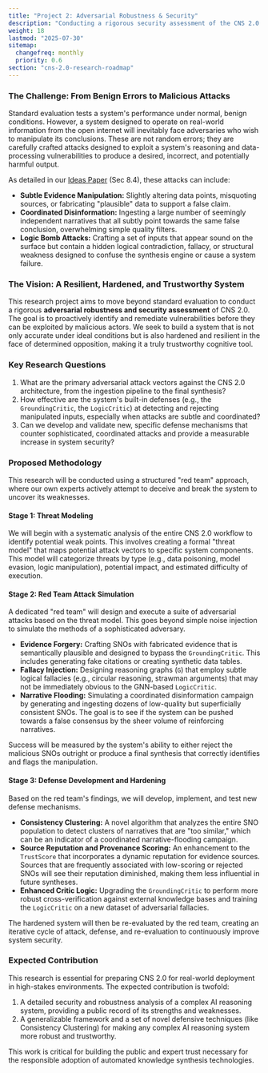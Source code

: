 ```yaml
---
title: "Project 2: Adversarial Robustness & Security"
description: "Conducting a rigorous security assessment of the CNS 2.0 system to test its resilience against sophisticated adversarial attacks and develop novel defenses."
weight: 18
lastmod: "2025-07-30"
sitemap:
  changefreq: monthly
  priority: 0.6
section: "cns-2.0-research-roadmap"
---
```


### The Challenge: From Benign Errors to Malicious Attacks

Standard evaluation tests a system's performance under normal, benign conditions. However, a system designed to operate on real-world information from the open internet will inevitably face adversaries who wish to manipulate its conclusions. These are not random errors; they are carefully crafted attacks designed to exploit a system's reasoning and data-processing vulnerabilities to produce a desired, incorrect, and potentially harmful output.

As detailed in our [Ideas Paper](/guides/cns-2.0-research-roadmap/in-depth/ideas-paper/) (Sec 8.4), these attacks can include:
-   **Subtle Evidence Manipulation:** Slightly altering data points, misquoting sources, or fabricating "plausible" data to support a false claim.
-   **Coordinated Disinformation:** Ingesting a large number of seemingly independent narratives that all subtly point towards the same false conclusion, overwhelming simple quality filters.
-   **Logic Bomb Attacks:** Crafting a set of inputs that appear sound on the surface but contain a hidden logical contradiction, fallacy, or structural weakness designed to confuse the synthesis engine or cause a system failure.

### The Vision: A Resilient, Hardened, and Trustworthy System

This research project aims to move beyond standard evaluation to conduct a rigorous **adversarial robustness and security assessment** of CNS 2.0. The goal is to proactively identify and remediate vulnerabilities before they can be exploited by malicious actors. We seek to build a system that is not only accurate under ideal conditions but is also hardened and resilient in the face of determined opposition, making it a truly trustworthy cognitive tool.

### Key Research Questions

1.  What are the primary adversarial attack vectors against the CNS 2.0 architecture, from the ingestion pipeline to the final synthesis?
2.  How effective are the system's built-in defenses (e.g., the `GroundingCritic`, the `LogicCritic`) at detecting and rejecting manipulated inputs, especially when attacks are subtle and coordinated?
3.  Can we develop and validate new, specific defense mechanisms that counter sophisticated, coordinated attacks and provide a measurable increase in system security?

### Proposed Methodology

This research will be conducted using a structured "red team" approach, where our own experts actively attempt to deceive and break the system to uncover its weaknesses.

#### Stage 1: Threat Modeling

We will begin with a systematic analysis of the entire CNS 2.0 workflow to identify potential weak points. This involves creating a formal "threat model" that maps potential attack vectors to specific system components. This model will categorize threats by type (e.g., data poisoning, model evasion, logic manipulation), potential impact, and estimated difficulty of execution.

#### Stage 2: Red Team Attack Simulation

A dedicated "red team" will design and execute a suite of adversarial attacks based on the threat model. This goes beyond simple noise injection to simulate the methods of a sophisticated adversary.

-   **Evidence Forgery:** Crafting SNOs with fabricated evidence that is semantically plausible and designed to bypass the `GroundingCritic`. This includes generating fake citations or creating synthetic data tables.
-   **Fallacy Injection:** Designing reasoning graphs (`G`) that employ subtle logical fallacies (e.g., circular reasoning, strawman arguments) that may not be immediately obvious to the GNN-based `LogicCritic`.
-   **Narrative Flooding:** Simulating a coordinated disinformation campaign by generating and ingesting dozens of low-quality but superficially consistent SNOs. The goal is to see if the system can be pushed towards a false consensus by the sheer volume of reinforcing narratives.

Success will be measured by the system's ability to either reject the malicious SNOs outright or produce a final synthesis that correctly identifies and flags the manipulation.

#### Stage 3: Defense Development and Hardening

Based on the red team's findings, we will develop, implement, and test new defense mechanisms.

-   **Consistency Clustering:** A novel algorithm that analyzes the entire SNO population to detect clusters of narratives that are "too similar," which can be an indicator of a coordinated narrative-flooding campaign.
-   **Source Reputation and Provenance Scoring:** An enhancement to the `TrustScore` that incorporates a dynamic reputation for evidence sources. Sources that are frequently associated with low-scoring or rejected SNOs will see their reputation diminished, making them less influential in future syntheses.
-   **Enhanced Critic Logic:** Upgrading the `GroundingCritic` to perform more robust cross-verification against external knowledge bases and training the `LogicCritic` on a new dataset of adversarial fallacies.

The hardened system will then be re-evaluated by the red team, creating an iterative cycle of attack, defense, and re-evaluation to continuously improve system security.

### Expected Contribution

This research is essential for preparing CNS 2.0 for real-world deployment in high-stakes environments. The expected contribution is twofold: 
1. A detailed security and robustness analysis of a complex AI reasoning system, providing a public record of its strengths and weaknesses.
2. A generalizable framework and a set of novel defensive techniques (like Consistency Clustering) for making any complex AI reasoning system more robust and trustworthy. 

This work is critical for building the public and expert trust necessary for the responsible adoption of automated knowledge synthesis technologies.
